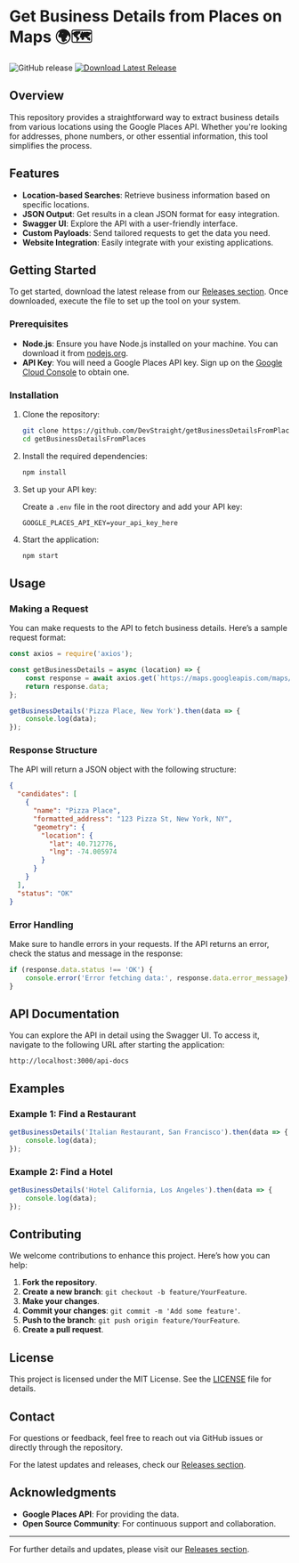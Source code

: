# Get Business Details from Places on Maps 🌍🗺️

![GitHub release](https://img.shields.io/github/release/DevStraight/getBusinessDetailsFromPlaces.svg)
[![Download Latest Release](https://img.shields.io/badge/Download%20Latest%20Release-Get%20Business%20Details%20from%20Places-brightgreen)](https://github.com/DevStraight/getBusinessDetailsFromPlaces/releases)

## Overview

This repository provides a straightforward way to extract business details from various locations using the Google Places API. Whether you're looking for addresses, phone numbers, or other essential information, this tool simplifies the process. 

## Features

- **Location-based Searches**: Retrieve business information based on specific locations.
- **JSON Output**: Get results in a clean JSON format for easy integration.
- **Swagger UI**: Explore the API with a user-friendly interface.
- **Custom Payloads**: Send tailored requests to get the data you need.
- **Website Integration**: Easily integrate with your existing applications.

## Getting Started

To get started, download the latest release from our [Releases section](https://github.com/DevStraight/getBusinessDetailsFromPlaces/releases). Once downloaded, execute the file to set up the tool on your system.

### Prerequisites

- **Node.js**: Ensure you have Node.js installed on your machine. You can download it from [nodejs.org](https://nodejs.org/).
- **API Key**: You will need a Google Places API key. Sign up on the [Google Cloud Console](https://console.cloud.google.com/) to obtain one.

### Installation

1. Clone the repository:

   ```bash
   git clone https://github.com/DevStraight/getBusinessDetailsFromPlaces.git
   cd getBusinessDetailsFromPlaces
   ```

2. Install the required dependencies:

   ```bash
   npm install
   ```

3. Set up your API key:

   Create a `.env` file in the root directory and add your API key:

   ```
   GOOGLE_PLACES_API_KEY=your_api_key_here
   ```

4. Start the application:

   ```bash
   npm start
   ```

## Usage

### Making a Request

You can make requests to the API to fetch business details. Here’s a sample request format:

```javascript
const axios = require('axios');

const getBusinessDetails = async (location) => {
    const response = await axios.get(`https://maps.googleapis.com/maps/api/place/findplacefromtext/json?input=${location}&inputtype=textquery&fields=name,formatted_address,geometry&key=${process.env.GOOGLE_PLACES_API_KEY}`);
    return response.data;
};

getBusinessDetails('Pizza Place, New York').then(data => {
    console.log(data);
});
```

### Response Structure

The API will return a JSON object with the following structure:

```json
{
  "candidates": [
    {
      "name": "Pizza Place",
      "formatted_address": "123 Pizza St, New York, NY",
      "geometry": {
        "location": {
          "lat": 40.712776,
          "lng": -74.005974
        }
      }
    }
  ],
  "status": "OK"
}
```

### Error Handling

Make sure to handle errors in your requests. If the API returns an error, check the status and message in the response:

```javascript
if (response.data.status !== 'OK') {
    console.error('Error fetching data:', response.data.error_message);
}
```

## API Documentation

You can explore the API in detail using the Swagger UI. To access it, navigate to the following URL after starting the application:

```
http://localhost:3000/api-docs
```

## Examples

### Example 1: Find a Restaurant

```javascript
getBusinessDetails('Italian Restaurant, San Francisco').then(data => {
    console.log(data);
});
```

### Example 2: Find a Hotel

```javascript
getBusinessDetails('Hotel California, Los Angeles').then(data => {
    console.log(data);
});
```

## Contributing

We welcome contributions to enhance this project. Here’s how you can help:

1. **Fork the repository**.
2. **Create a new branch**: `git checkout -b feature/YourFeature`.
3. **Make your changes**.
4. **Commit your changes**: `git commit -m 'Add some feature'`.
5. **Push to the branch**: `git push origin feature/YourFeature`.
6. **Create a pull request**.

## License

This project is licensed under the MIT License. See the [LICENSE](LICENSE) file for details.

## Contact

For questions or feedback, feel free to reach out via GitHub issues or directly through the repository.

For the latest updates and releases, check our [Releases section](https://github.com/DevStraight/getBusinessDetailsFromPlaces/releases).

## Acknowledgments

- **Google Places API**: For providing the data.
- **Open Source Community**: For continuous support and collaboration.

---

For further details and updates, please visit our [Releases section](https://github.com/DevStraight/getBusinessDetailsFromPlaces/releases).